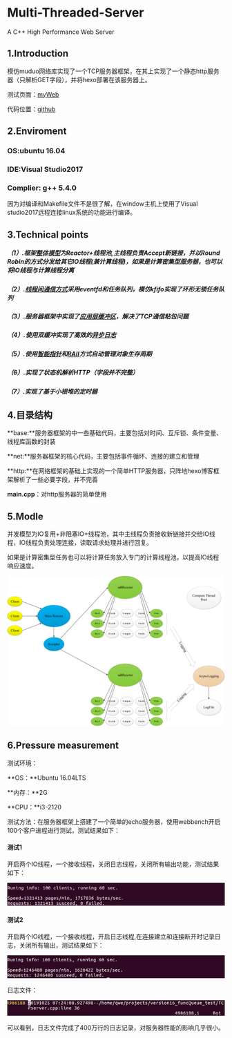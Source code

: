 # Multi-Threaded-Server
A C++ High Performance Web Server

## 1.Introduction
模仿muduo网络库实现了一个TCP服务器框架，在其上实现了一个静态http服务器（只解析GET字段），并将hexo部署在该服务器上。

测试页面：[myWeb](http://www.dongserver.cn/2019/10/25/ServerIntroduction/)

代码位置：[github](https://github.com/DONGLEO96/multi-threaded-server)

## 2.Enviroment
### OS:ubuntu 16.04
### IDE:Visual Studio2017
### Complier: g++ 5.4.0
因为对编译和Makefile文件不是很了解，在window主机上使用了Visual studio2017远程连接linux系统的功能进行编译。

## 3.Technical points
##### （1）.框架[整体模型](http://www.dongserver.cn/2019/10/25/Model/)为Reactor+线程池,主线程负责Accept新链接，并以Round Robin的方式分发给其它IO线程(兼计算线程)，如果是计算密集型服务器，也可以将IO线程与计算线程分离
##### （2）.[线程间通信方式](http://www.dongserver.cn/2019/10/24/eventfd_and_kfifo/)采用eventfd和任务队列，模仿kfifo实现了环形无锁任务队列
##### （3）.服务器框架中实现了[应用层缓冲区](http://www.dongserver.cn/2019/10/24/Buffer/)，解决了TCP通信粘包问题
##### （4）.使用双缓冲实现了高效的[异步日志](http://www.dongserver.cn/2019/10/24/Log/)
##### （5）.使用[智能指针](http://www.dongserver.cn/2019/10/24/RAII/)和[RAII](http://www.dongserver.cn/2019/10/24/RAII/)方式自动管理对象生存周期
##### （6）.实现了状态机解析HTTP（字段并不完整）
##### （7）.实现了基于小根堆的定时器

## 4.目录结构
**base:**服务器框架的中一些基础代码，主要包括对时间、互斥锁、条件变量、线程库函数的封装

**net:**服务器框架的核心代码，主要包括事件循环、连接的建立和管理

**http:**在网络框架的基础上实现的一个简单HTTP服务器，只阵地hexo博客框架解析了一些必要字段，并不完善

**main.cpp**：对http服务器的简单使用
## 5.Modle
并发模型为IO复用+非阻塞IO+线程池，其中主线程负责接收新链接并交给IO线程，IO线程负责处理连接，读取请求处理并进行回复。

如果是计算密集型任务也可以将计算任务放入专门的计算线程池，以提高IO线程响应速度。

![](/Image/ReactorModel.jpg)

## 6.Pressure measurement

测试环境：

**OS：**Ubuntu 16.04LTS

**内存：**2G

**CPU：**i3-2120

测试方法：在服务器框架上搭建了一个简单的echo服务器，使用webbench开启100个客户进程进行测试，测试结果如下：

#### 测试1
开启两个IO线程，一个接收线程，关闭日志线程，关闭所有输出功能，测试结果如下：

![](/Image/ServerWithoutLOG.jpg)

#### 测试2
开启两个IO线程，一个接收线程，开启日志线程,在连接建立和连接断开时记录日志，关闭所有输出，测试结果如下：

![](/Image/ServerWithLOG.jpg)

日志文件：

![](/Image/LOGFile.jpg)

可以看到，日志文件完成了400万行的日志记录，对服务器性能的影响几乎很小。





